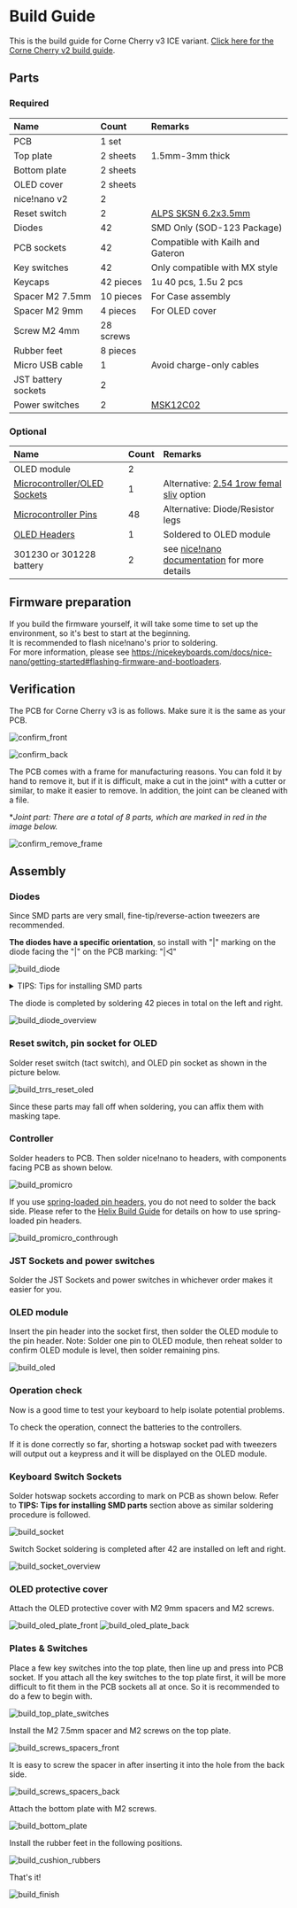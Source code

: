 # Build Guide

This is the build guide for Corne Cherry v3 ICE variant.
[Click here for the Corne Cherry v2 build guide](
https://github.com/foostan/crkbd/blob/master/corne-cherry/doc/v2/buildguide_en.md).

## Parts

### Required

| Name | Count | Remarks |
|:-|:-|:-|
| PCB | 1 set | |
| Top plate | 2 sheets | 1.5mm-3mm thick |
| Bottom plate | 2 sheets | |
| OLED cover | 2 sheets | |
| nice!nano v2 | 2 | |
| Reset switch | 2 | [ALPS SKSN 6.2x3.5mm](https://tech.alpsalpine.com/e/products/category/tact-switch/sub/02/series/sksn/) |
| Diodes | 42 | SMD Only (SOD-123 Package) |
| PCB sockets | 42 | Compatible with Kailh and Gateron |
| Key switches | 42 | Only compatible with MX style |
| Keycaps | 42 pieces | 1u 40 pcs, 1.5u 2 pcs |
| Spacer M2 7.5mm | 10 pieces | For Case assembly |
| Spacer M2 9mm | 4 pieces | For OLED cover |
| Screw M2 4mm | 28 screws | |
| Rubber feet | 8 pieces | |
| Micro USB cable | 1 | Avoid charge-only cables |
| JST battery sockets | 2 |  |
| Power switches | 2 | [MSK12C02](https://cdn.shopify.com/s/files/1/0227/9171/6941/files/MSK12C02.pdf?v=1642424632)

### Optional

| Name | Count | Remarks |
|:-|:-|:-|
| OLED module | 2 | |
| [Microcontroller/OLED Sockets](https://www.digikey.com/en/products/detail/315-43-112-41-003000/ED4764-12-ND/4455232) | 1 | Alternative: [2.54 1row femal sliv](https://www.aliexpress.com/item/4001122376295.html) option |
| [Microcontroller Pins](https://www.digikey.com/en/products/detail/mill-max-manufacturing-corp/3320-0-00-15-00-00-03-0/4147392) | 48 | Alternative: Diode/Resistor legs |
| [OLED Headers](https://www.digikey.com/en/products/detail/mill-max-manufacturing-corp/350-10-164-00-006000/357045) | 1 | Soldered to OLED module |
| 301230  or 301228 battery | 2 | see [nice!nano documentation](https://nicekeyboards.com/docs/nice-nano/getting-started) for more details |

## Firmware preparation

If you build the firmware yourself, it will take some time to set up the environment,
so it's best to start at the beginning.\
It is recommended to flash nice!nano's prior to soldering.\
For more information,
please see <https://nicekeyboards.com/docs/nice-nano/getting-started#flashing-firmware-and-bootloaders>.

## Verification

The PCB for Corne Cherry v3 is as follows.
Make sure it is the same as your PCB.

![confirm_front](assets/confirm_front.jpg)

![confirm_back](assets/confirm_back.jpg)

The PCB comes with a frame for manufacturing reasons.
You can fold it by hand to remove it, but if it is difficult,
make a cut in the joint\* with a cutter or similar,
to make it easier to remove.
In addition, the joint can be cleaned with a file.

\**Joint part: There are a total of 8 parts,
which are marked in red in the image below.*

![confirm_remove_frame](assets/confirm_remove_frame.jpg)

## Assembly

### Diodes

Since SMD parts are very small, fine-tip/reverse-action tweezers are recommended.

**The diodes have a specific orientation**, so install with "|" marking on the diode
facing the "|" on the PCB marking: "|◁"

![build_diode](assets/build_diode.jpg)

<details>
<summary>TIPS: Tips for installing SMD parts</summary>

Begin with applying solder to only one pad.

![tips_building_smd_01](https://user-images.githubusercontent.com/736191/54487435-79330280-48d9-11e9-9138-525d8ee68144.jpg)

Next, place SMD component while heating solder. At this time,
it is recommended to use [reverse-action tweezers](https://www.alimed.com/_resources/cache/images/product/70895A_850x480-pad.jpg),
so that you can hold the SMD part firmly without applying force,
and concentrate on alignment and soldering instead.
Also, if the soldering iron is too hot or the solder is touched too long,
the flux contained in the solder may evaporate and form a poor solder joint,
but it can be repaired later,
so at this point you should only care about attaching parts.
It's okay.

![tips_building_smd_02](https://user-images.githubusercontent.com/736191/54487436-79330280-48d9-11e9-856e-f3f5b9f58414.jpg)

It is okay if the SMD component is not flush with the PCB when viewed from the side.
If it is floating, press the SMD component down with tweezers or your finger and reheat the solder.

![tips_building_smd_03](https://user-images.githubusercontent.com/736191/54487437-79330280-48d9-11e9-996d-a578e767c12c.jpg)

Then solder the other contacts.
Be careful not to apply too much solder,
as a small amount is sufficient.
If you have applied too much,
you can remove it with a suction pump, solder wick,
or by picking it up with a soldering iron.

If the amount of solder on the preliminary solder side is small,
additional soldering is performed, and if it is a heap,
apply flux from above and heat it to clean it.

![tips_building_smd_04](https://user-images.githubusercontent.com/736191/54487438-79cb9900-48d9-11e9-9280-dc72a2087307.jpg)

</details>

The diode is completed by soldering 42 pieces in total on the left and right.

![build_diode_overview](assets/build_diode_overview.jpg)

###  Reset switch, pin socket for OLED

Solder reset switch (tact switch),
and OLED pin socket as shown in the picture below.

![build_trrs_reset_oled](assets/build_trrs_reset_oled.jpg)

Since these parts may fall off when soldering, you can affix them with masking tape.

### Controller

Solder headers to PCB. Then solder nice!nano to headers, with components facing PCB as shown below.

![build_promicro](assets/build_promicro.jpg)

If you use [spring-loaded pin headers](https://shop.yushakobo.jp/collections/all-keyboard-parts/products/31),
you do not need to solder the back side.
Please refer to the [Helix Build Guide](
https://github.com/MakotoKurauchi/helix/blob/master/Doc/buildguide_en.md#pro-micro)
for details on how to use spring-loaded pin headers.

![build_promicro_conthrough](assets/build_promicro_conthrough.jpg)

### JST Sockets and power switches

Solder the JST Sockets and power switches in whichever order makes it easier for you.

### OLED module

Insert the pin header into the socket first, then solder the OLED module
to the pin header.
Note: Solder one pin to OLED module, then reheat solder to confirm OLED module is level,
then solder remaining pins.

![build_oled](assets/build_oled.jpg)

### Operation check

Now is a good time to test your keyboard to help isolate potential problems.

To check the operation, connect the batteries to the controllers.

If it is done correctly so far, shorting a hotswap socket pad with tweezers will 
output out a keypress and it will be displayed on the OLED module.

### Keyboard Switch Sockets

Solder hotswap sockets according to mark on PCB as shown below.
Refer to **TIPS: Tips for installing SMD parts** section above as similar soldering
procedure is followed. 

![build_socket](assets/build_socket.jpg)

Switch Socket soldering is completed after 42 are installed on left and right.

![build_socket_overview](assets/build_socket_overview.jpg)

### OLED protective cover

Attach the OLED protective cover with M2 9mm spacers and M2 screws.

![build_oled_plate_front](assets/build_oled_plate_front.jpg)
![build_oled_plate_back](assets/build_oled_plate_back.jpg)

### Plates & Switches

Place a few key switches into the top plate, then line up and press into PCB socket.
If you attach all the key switches to the top plate first,
it will be more difficult to fit them in the PCB sockets all at once.
So it is recommended to do a few to begin with. 

![build_top_plate_switches](assets/build_top_plate_switches.jpg)

Install the M2 7.5mm spacer and M2 screws on the top plate.

![build_screws_spacers_front](assets/build_screws_spacers_front.jpg)

It is easy to screw the spacer in after inserting it into the hole from the back side.

![build_screws_spacers_back](assets/build_screws_spacers_back.jpg)

Attach the bottom plate with M2 screws.

![build_bottom_plate](assets/build_bottom_plate.jpg)

Install the rubber feet in the following positions.

![build_cushion_rubbers](assets/build_cushion_rubbers.jpg)

That's it!

![build_finish](assets/build_finish.jpg)
